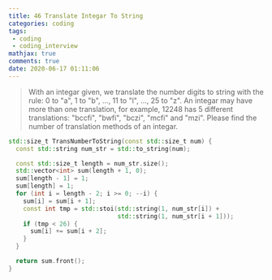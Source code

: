 ```yaml
---
title: 46 Translate Integar To String
categories: coding
tags:
 - coding
 - coding_interview
mathjax: true
comments: true
date: 2020-06-17 01:11:06
---
```


> With an integar given, we translate the number digits to string with the rule: 0 to "a", 1 to "b", ..., 11 to "l", ..., 25 to "z". An integar may have more than one translation, for example, 12248 has 5 different translations: "bccfi", "bwfi", "bczi", "mcfi" and "mzi". Please find the number of translation methods of an integar.

<!-- more -->

```C++
std::size_t TransNumberToString(const std::size_t num) {
  const std::string num_str = std::to_string(num);

  const std::size_t length = num_str.size();
  std::vector<int> sum(length + 1, 0);
  sum[length - 1] = 1;
  sum[length] = 1;
  for (int i = length - 2; i >= 0; --i) {
    sum[i] = sum[i + 1];
    const int tmp = std::stoi(std::string(1, num_str[i]) +
                              std::string(1, num_str[i + 1]));
    if (tmp < 26) {
      sum[i] += sum[i + 2];
    }
  }

  return sum.front();
}
```
